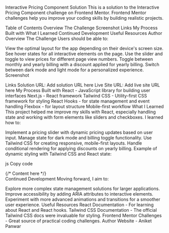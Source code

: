 Interactive Pricing Component Solution
This is a solution to the Interactive Pricing Component challenge on Frontend Mentor. Frontend Mentor challenges help you improve your coding skills by building realistic projects.

Table of Contents
Overview
The Challenge
Screenshot
Links
My Process
Built with
What I Learned
Continued Development
Useful Resources
Author
Overview
The Challenge
Users should be able to:

View the optimal layout for the app depending on their device's screen size.
See hover states for all interactive elements on the page.
Use the slider and toggle to view prices for different page view numbers.
Toggle between monthly and yearly billing with a discount applied for yearly billing.
Switch between dark mode and light mode for a personalized experience.
Screenshot


Links
Solution URL: Add solution URL here
Live Site URL: Add live site URL here
My Process
Built with
React - JavaScript library for building user interfaces
Next.js - React framework
Tailwind CSS - Utility-first CSS framework for styling
React Hooks - for state management and event handling
Flexbox - for layout structure
Mobile-first workflow
What I Learned
This project helped me improve my skills with React, especially handling state and working with form elements like sliders and checkboxes. I learned how to:

Implement a pricing slider with dynamic pricing updates based on user input.
Manage state for dark mode and billing toggle functionality.
Use Tailwind CSS for creating responsive, mobile-first layouts.
Handle conditional rendering for applying discounts on yearly billing.
Example of dynamic styling with Tailwind CSS and React state:

js
Copy code
<div className={`flex flex-col items-center w-full space-y-6 px-6 ${isDarkMode ? 'bg-[hsl(227,35%,25%)]' : 'bg-white'}`}>
  {/* Content here */}
</div>
Continued Development
Moving forward, I aim to:

Explore more complex state management solutions for larger applications.
Improve accessibility by adding ARIA attributes to interactive elements.
Experiment with more advanced animations and transitions for a smoother user experience.
Useful Resources
React Documentation - For learning about React and React hooks.
Tailwind CSS Documentation - The official Tailwind CSS docs were invaluable for styling.
Frontend Mentor Challenges - Great source of practical coding challenges.
Author
Website - Aniket Panwar
